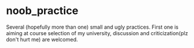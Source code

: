# noob_practice
Several (hopefully more than one) small and ugly practices.
First one is aiming at course selection of my university, discussion and criticization(plz don't hurt me) are welcomed.
